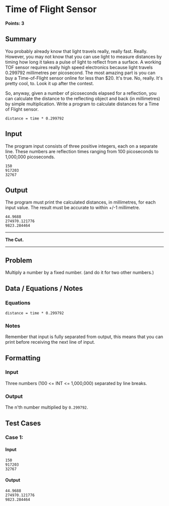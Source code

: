 # Time of Flight Sensor

**Points: 3**

## Summary
You probably already know that light travels really, really fast. Really. However, you may not know that you can use light to measure distances by timing how long it takes a pulse of light to reflect from a surface. A working TOF sensor requires really high speed electronics because light travels 0.299792 millimetres per picosecond. The most amazing part is you can buy a Time-of-Flight sensor online for less than $20. It's true. No, really. It's pretty cool, to. Look it up after the contest.

So, anyway, given a number of picoseconds elapsed for a reflection, you can calculate the distance to the reflecting object and back (in millimetres) by simple multiplication. Write a program to calculate distances for a Time of Flight sensor.

```
distance = time * 0.299792
```

## Input
The program input consists of three positive integers, each on a separate line. These numbers are reflection times ranging from 100 picoseconds to 1,000,000 picoseconds.  
```
150
917203
32767
```

## Output
The program must print the calculated distances, in millimetres, for each input value. The result must be accurate to within +/-1 millimetre.  
```
44.9688
274970.121776
9823.284464
```


---  

**The Cut.**  

---

## Problem
Multiply a number by a fixed number. (and do it for two other numbers.)

## Data / Equations / Notes
### Equations
```
distance = time * 0.299792
```
### Notes
Remember that input is fully separated from output, this means that you can print before receiving the next line of input.

## Formatting
### Input
Three numbers (100 <= INT <= 1,000,000) separated by line breaks.
### Output
The n'th number multiplied by `0.299792`.

## Test Cases

### Case 1:
#### Input
```
150
917203
32767
```
#### Output
```
44.9688
274970.121776
9823.284464
```
